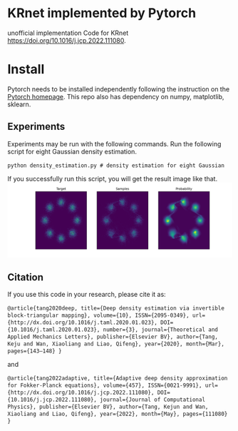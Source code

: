 # KRnet implemented by Pytorch
unofficial implementation Code for KRnet https://doi.org/10.1016/j.jcp.2022.111080. 

# Install
Pytorch needs to be installed independently following the instruction on the [Pytorch homepage](https://pytorch.org/).
This repo also has dependency on numpy, matplotlib, sklearn. 


## Experiments
Experiments may be run with the following commands. 
Run the following script for eight Gaussian density estimation.
```shell
python density_estimation.py # density estimation for eight Gaussian
```
If you successfully run this script, you will get the result image like that.
![Eight Gaussian density estimation](./flow_sample.png "density estimation")


## Citation

If you use this code in your research, please cite it as:

```
@article{tang2020deep, title={Deep density estimation via invertible block-triangular mapping}, volume={10}, ISSN={2095-0349}, url={http://dx.doi.org/10.1016/j.taml.2020.01.023}, DOI={10.1016/j.taml.2020.01.023}, number={3}, journal={Theoretical and Applied Mechanics Letters}, publisher={Elsevier BV}, author={Tang, Keju and Wan, Xiaoliang and Liao, Qifeng}, year={2020}, month={Mar}, pages={143–148} }
```
and
```
@article{tang2022adaptive, title={Adaptive deep density approximation for Fokker-Planck equations}, volume={457}, ISSN={0021-9991}, url={http://dx.doi.org/10.1016/j.jcp.2022.111080}, DOI={10.1016/j.jcp.2022.111080}, journal={Journal of Computational Physics}, publisher={Elsevier BV}, author={Tang, Kejun and Wan, Xiaoliang and Liao, Qifeng}, year={2022}, month={May}, pages={111080} }
```
